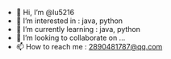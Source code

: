 - 👋 Hi, I’m @lu5216
- 👀 I’m interested in : java, python
- 🌱 I’m currently learning : java, python
- 💞️ I’m looking to collaborate on ...
- 📫 How to reach me : 2890481787@qq.com

<!---
lu5216/lu5216 is a ✨ special ✨ repository because its `README.md` (this file) appears on your GitHub profile.
You can click the Preview link to take a look at your changes.
--->
